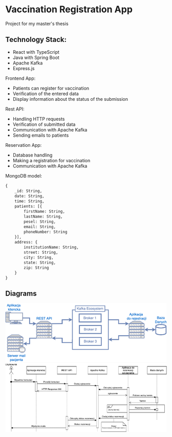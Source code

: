 # Vaccination Registration App
Project for my master's thesis

## Technology Stack:
- React with TypeScript
- Java with Spring Boot
- Apache Kafka
- Express.js

Frontend App:
- Patients can register for vaccination
- Verification of the entered data
- Display information about the status of the submission

Rest API:
- Handling HTTP requests
- Verification of submitted data
- Communication with Apache Kafka
- Sending emails to patients

Reservation App:
- Database handling
- Making a registration for vaccination
- Communication with Apache Kafka

MongoDB model:

```
{
    _id: String,
    date: String,
    time: String,
    patients: [{
        firstName: String,
        lastName: String,
        pesel: String,
        email: String,
        phoneNumber: String
    }],
    address: {
        institutionName: String,
        street: String,
        city: String,
        state: String,
        zip: String
    }
}

```

## Diagrams
![Flow](https://raw.githubusercontent.com/sjablonski/vaccination-registration/main/flow.png)
![Sequence diagram](https://raw.githubusercontent.com/sjablonski/vaccination-registration/main/sequence_diagram.png)
